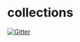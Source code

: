 # collections

[![Gitter](https://badges.gitter.im/Dhii/collections.svg)](https://gitter.im/Dhii/collections?utm_source=badge&utm_medium=badge&utm_campaign=pr-badge&utm_content=badge)